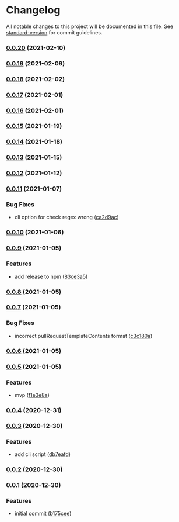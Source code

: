 # Changelog

All notable changes to this project will be documented in this file. See [standard-version](https://github.com/conventional-changelog/standard-version) for commit guidelines.

### [0.0.20](https://github.com/wheatstalk/xenu-checker/compare/v0.0.14...v0.0.20) (2021-02-10)

### [0.0.19](https://github.com/wheatstalk/xenu-checker/compare/v0.0.14...v0.0.19) (2021-02-09)

### [0.0.18](https://github.com/wheatstalk/xenu-checker/compare/v0.0.14...v0.0.18) (2021-02-02)

### [0.0.17](https://github.com/wheatstalk/xenu-checker/compare/v0.0.14...v0.0.17) (2021-02-01)

### [0.0.16](https://github.com/wheatstalk/xenu-checker/compare/v0.0.14...v0.0.16) (2021-02-01)

### [0.0.15](https://github.com/wheatstalk/xenu-checker/compare/v0.0.14...v0.0.15) (2021-01-19)

### [0.0.14](https://github.com/wheatstalk/xenu-checker/compare/v0.0.11...v0.0.14) (2021-01-18)

### [0.0.13](https://github.com/wheatstalk/xenu-checker/compare/v0.0.11...v0.0.13) (2021-01-15)

### [0.0.12](https://github.com/wheatstalk/xenu-checker/compare/v0.0.11...v0.0.12) (2021-01-12)

### [0.0.11](https://github.com/wheatstalk/xenu-checker/compare/v0.0.10...v0.0.11) (2021-01-07)


### Bug Fixes

* cli option for check regex wrong ([ca2d9ac](https://github.com/wheatstalk/xenu-checker/commit/ca2d9acd633860e54e0f2819a6d121288f5cbabc))

### [0.0.10](https://github.com/wheatstalk/xenu-checker/compare/v0.0.9...v0.0.10) (2021-01-06)

### [0.0.9](https://github.com/wheatstalk/xenu-checker/compare/v0.0.8...v0.0.9) (2021-01-05)


### Features

* add release to npm ([83ce3a5](https://github.com/wheatstalk/xenu-checker/commit/83ce3a576243e21e260f13910192e64dcf4e41c2))

### [0.0.8](https://github.com/wheatstalk/xenu-checker/compare/v0.0.7...v0.0.8) (2021-01-05)

### [0.0.7](https://github.com/wheatstalk/xenu-checker/compare/v0.0.5...v0.0.7) (2021-01-05)


### Bug Fixes

* incorrect pullRequestTemplateContents format ([c3c180a](https://github.com/wheatstalk/xenu-checker/commit/c3c180a5a0020e06c4072e3bc2193ebb09cfec14))

### [0.0.6](https://github.com/wheatstalk/xenu-checker/compare/v0.0.5...v0.0.6) (2021-01-05)

### [0.0.5](https://github.com/wheatstalk/xenu-checker/compare/v0.0.4...v0.0.5) (2021-01-05)


### Features

* mvp ([f1e3e8a](https://github.com/wheatstalk/xenu-checker/commit/f1e3e8a2c491d503af3b25509d90a27435048f4a))

### [0.0.4](https://github.com/wheatstalk/xenu-checker/compare/v0.0.3...v0.0.4) (2020-12-31)

### [0.0.3](https://github.com/wheatstalk/xenu-checker/compare/v0.0.2...v0.0.3) (2020-12-30)


### Features

* add cli script ([db7eafd](https://github.com/wheatstalk/xenu-checker/commit/db7eafd9f68615fec789402279d07d0bab4c4d5c))

### [0.0.2](https://github.com/wheatstalk/xenu-checker/compare/v0.0.1...v0.0.2) (2020-12-30)

### 0.0.1 (2020-12-30)


### Features

* initial commit ([b175cee](https://github.com/wheatstalk/xenu-checker/commit/b175cee0782418f26da6731b9b8b03bf8cd9e898))
